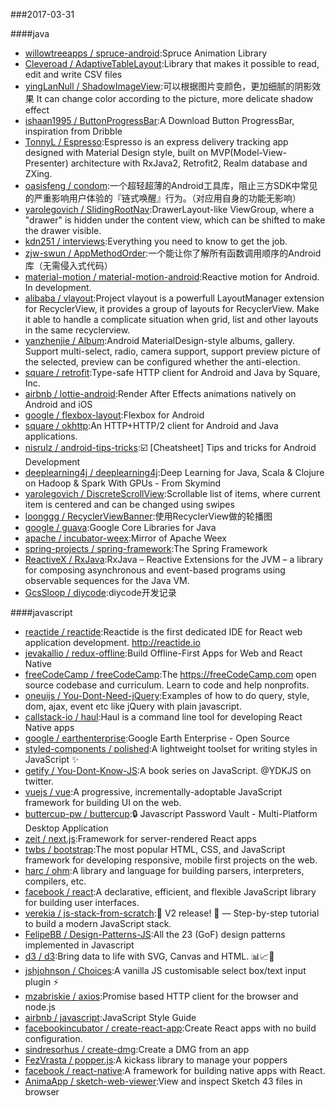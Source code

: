 ###2017-03-31 

####java
* [willowtreeapps / spruce-android](https://github.com/willowtreeapps/spruce-android):Spruce Animation Library
* [Cleveroad / AdaptiveTableLayout](https://github.com/Cleveroad/AdaptiveTableLayout):Library that makes it possible to read, edit and write CSV files
* [yingLanNull / ShadowImageView](https://github.com/yingLanNull/ShadowImageView):可以根据图片变颜色，更加细腻的阴影效果 It can change color according to the picture, more delicate shadow effect
* [ishaan1995 / ButtonProgressBar](https://github.com/ishaan1995/ButtonProgressBar):A Download Button ProgressBar, inspiration from Dribble
* [TonnyL / Espresso](https://github.com/TonnyL/Espresso):Espresso is an express delivery tracking app designed with Material Design style, built on MVP(Model-View-Presenter) architecture with RxJava2, Retrofit2, Realm database and ZXing.
* [oasisfeng / condom](https://github.com/oasisfeng/condom):一个超轻超薄的Android工具库，阻止三方SDK中常见的严重影响用户体验的『链式唤醒』行为。（对应用自身的功能无影响）
* [yarolegovich / SlidingRootNav](https://github.com/yarolegovich/SlidingRootNav):DrawerLayout-like ViewGroup, where a "drawer" is hidden under the content view, which can be shifted to make the drawer visible.
* [kdn251 / interviews](https://github.com/kdn251/interviews):Everything you need to know to get the job.
* [zjw-swun / AppMethodOrder](https://github.com/zjw-swun/AppMethodOrder):一个能让你了解所有函数调用顺序的Android库（无需侵入式代码）
* [material-motion / material-motion-android](https://github.com/material-motion/material-motion-android):Reactive motion for Android. In development.
* [alibaba / vlayout](https://github.com/alibaba/vlayout):Project vlayout is a powerfull LayoutManager extension for RecyclerView, it provides a group of layouts for RecyclerView. Make it able to handle a complicate situation when grid, list and other layouts in the same recyclerview.
* [yanzhenjie / Album](https://github.com/yanzhenjie/Album):Android MaterialDesign-style albums, gallery. Support multi-select, radio, camera support, support preview picture of the selected, preview can be configured whether the anti-election.
* [square / retrofit](https://github.com/square/retrofit):Type-safe HTTP client for Android and Java by Square, Inc.
* [airbnb / lottie-android](https://github.com/airbnb/lottie-android):Render After Effects animations natively on Android and iOS
* [google / flexbox-layout](https://github.com/google/flexbox-layout):Flexbox for Android
* [square / okhttp](https://github.com/square/okhttp):An HTTP+HTTP/2 client for Android and Java applications.
* [nisrulz / android-tips-tricks](https://github.com/nisrulz/android-tips-tricks):☑️ [Cheatsheet] Tips and tricks for Android Development
* [deeplearning4j / deeplearning4j](https://github.com/deeplearning4j/deeplearning4j):Deep Learning for Java, Scala & Clojure on Hadoop & Spark With GPUs - From Skymind
* [yarolegovich / DiscreteScrollView](https://github.com/yarolegovich/DiscreteScrollView):Scrollable list of items, where current item is centered and can be changed using swipes
* [loonggg / RecyclerViewBanner](https://github.com/loonggg/RecyclerViewBanner):使用RecyclerView做的轮播图
* [google / guava](https://github.com/google/guava):Google Core Libraries for Java
* [apache / incubator-weex](https://github.com/apache/incubator-weex):Mirror of Apache Weex
* [spring-projects / spring-framework](https://github.com/spring-projects/spring-framework):The Spring Framework
* [ReactiveX / RxJava](https://github.com/ReactiveX/RxJava):RxJava – Reactive Extensions for the JVM – a library for composing asynchronous and event-based programs using observable sequences for the Java VM.
* [GcsSloop / diycode](https://github.com/GcsSloop/diycode):diycode开发记录

####javascript
* [reactide / reactide](https://github.com/reactide/reactide):Reactide is the first dedicated IDE for React web application development. http://reactide.io
* [jevakallio / redux-offline](https://github.com/jevakallio/redux-offline):Build Offline-First Apps for Web and React Native
* [freeCodeCamp / freeCodeCamp](https://github.com/freeCodeCamp/freeCodeCamp):The https://freeCodeCamp.com open source codebase and curriculum. Learn to code and help nonprofits.
* [oneuijs / You-Dont-Need-jQuery](https://github.com/oneuijs/You-Dont-Need-jQuery):Examples of how to do query, style, dom, ajax, event etc like jQuery with plain javascript.
* [callstack-io / haul](https://github.com/callstack-io/haul):Haul is a command line tool for developing React Native apps
* [google / earthenterprise](https://github.com/google/earthenterprise):Google Earth Enterprise - Open Source
* [styled-components / polished](https://github.com/styled-components/polished):A lightweight toolset for writing styles in JavaScript ✨
* [getify / You-Dont-Know-JS](https://github.com/getify/You-Dont-Know-JS):A book series on JavaScript. @YDKJS on twitter.
* [vuejs / vue](https://github.com/vuejs/vue):A progressive, incrementally-adoptable JavaScript framework for building UI on the web.
* [buttercup-pw / buttercup](https://github.com/buttercup-pw/buttercup):🔒 Javascript Password Vault - Multi-Platform Desktop Application
* [zeit / next.js](https://github.com/zeit/next.js):Framework for server-rendered React apps
* [twbs / bootstrap](https://github.com/twbs/bootstrap):The most popular HTML, CSS, and JavaScript framework for developing responsive, mobile first projects on the web.
* [harc / ohm](https://github.com/harc/ohm):A library and language for building parsers, interpreters, compilers, etc.
* [facebook / react](https://github.com/facebook/react):A declarative, efficient, and flexible JavaScript library for building user interfaces.
* [verekia / js-stack-from-scratch](https://github.com/verekia/js-stack-from-scratch):🎉 V2 release! 🎉 — Step-by-step tutorial to build a modern JavaScript stack.
* [FelipeBB / Design-Patterns-JS](https://github.com/FelipeBB/Design-Patterns-JS):All the 23 (GoF) design patterns implemented in Javascript
* [d3 / d3](https://github.com/d3/d3):Bring data to life with SVG, Canvas and HTML. 📊📈🎉
* [jshjohnson / Choices](https://github.com/jshjohnson/Choices):A vanilla JS customisable select box/text input plugin ⚡️
* [mzabriskie / axios](https://github.com/mzabriskie/axios):Promise based HTTP client for the browser and node.js
* [airbnb / javascript](https://github.com/airbnb/javascript):JavaScript Style Guide
* [facebookincubator / create-react-app](https://github.com/facebookincubator/create-react-app):Create React apps with no build configuration.
* [sindresorhus / create-dmg](https://github.com/sindresorhus/create-dmg):Create a DMG from an app
* [FezVrasta / popper.js](https://github.com/FezVrasta/popper.js):A kickass library to manage your poppers
* [facebook / react-native](https://github.com/facebook/react-native):A framework for building native apps with React.
* [AnimaApp / sketch-web-viewer](https://github.com/AnimaApp/sketch-web-viewer):View and inspect Sketch 43 files in browser
